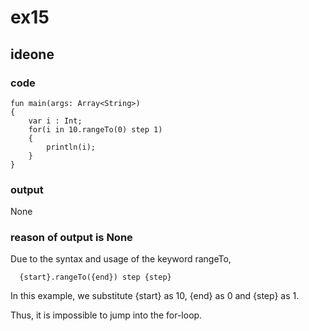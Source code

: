 # ex15
## ideone
### code
    fun main(args: Array<String>) 
    {
        var i : Int;
      	for(i in 10.rangeTo(0) step 1)
      	{
      		println(i);
      	}
    }
### output
None

### reason of output is None
Due to the syntax and usage of the keyword rangeTo,

      {start}.rangeTo({end}) step {step}

In this example, we substitute {start} as 10, {end} as 0 and {step} as 1.

Thus, it is impossible to jump into the for-loop.




